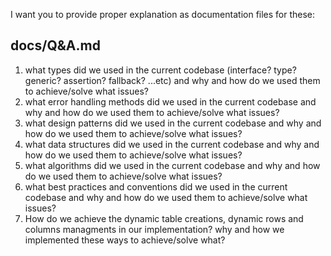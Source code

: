 I want you to provide proper explanation as documentation files for these:

## docs/Q&A.md
1. what types did we used in the current codebase (interface? type? generic? assertion? fallback? ...etc) and why and how do we used them to achieve/solve what issues?
2. what error handling methods did we used in the current codebase and why and how do we used them to achieve/solve what issues?
3. what design patterns did we used in the current codebase and why and how do we used them to achieve/solve what issues?
4. what data structures did we used in the current codebase and why and how do we used them to achieve/solve what issues?
5. what algorithms did we used in the current codebase and why and how do we used them to achieve/solve what issues?
6. what best practices and conventions did we used in the current codebase and why and how do we used them to achieve/solve what issues?
7. How do we achieve the dynamic table creations, dynamic rows and columns managments in our implementation? why and how we implemented these ways to achieve/solve what?